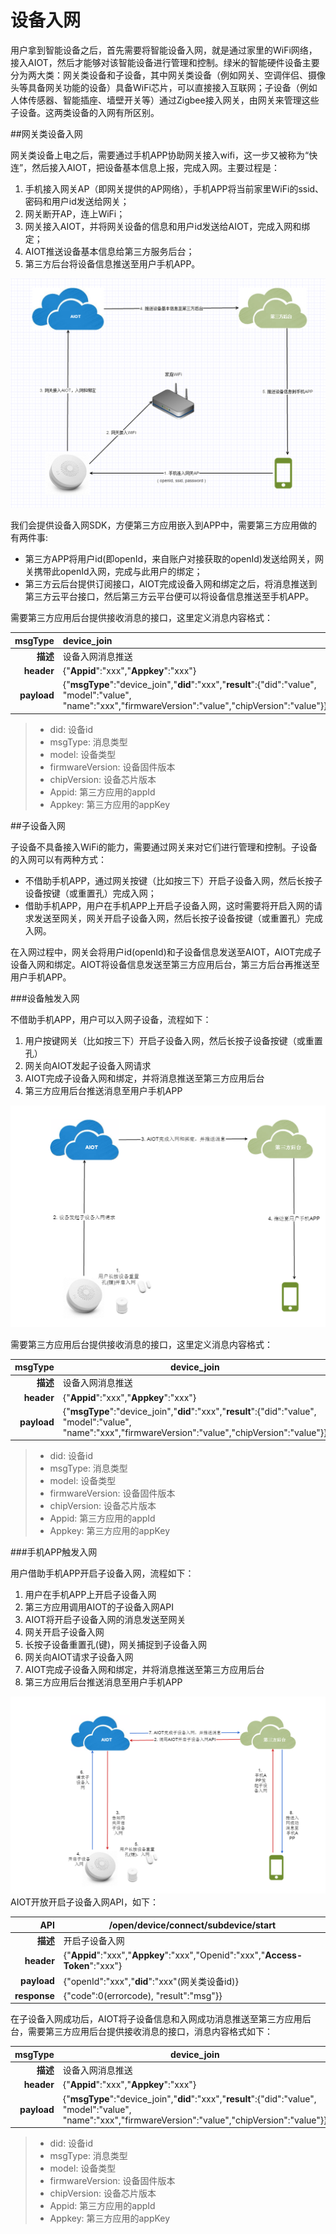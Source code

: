 # 设备入网

用户拿到智能设备之后，首先需要将智能设备入网，就是通过家里的WiFi网络，接入AIOT，然后才能够对该智能设备进行管理和控制。绿米的智能硬件设备主要分为两大类：网关类设备和子设备，其中网关类设备（例如网关、空调伴侣、摄像头等具备网关功能的设备）具备WiFi芯片，可以直接接入互联网；子设备（例如人体传感器、智能插座、墙壁开关等）通过Zigbee接入网关，由网关来管理这些子设备。这两类设备的入网有所区别。

##网关类设备入网

网关类设备上电之后，需要通过手机APP协助网关接入wifi，这一步又被称为“快连”，然后接入AIOT，把设备基本信息上报，完成入网。主要过程是：

1. 手机接入网关AP（即网关提供的AP网络），手机APP将当前家里WiFi的ssid、密码和用户id发送给网关；
2. 网关断开AP，连上WiFi；
3. 网关接入AIOT，并将网关设备的信息和用户id发送给AIOT，完成入网和绑定；
4. AIOT推送设备基本信息给第三方服务后台；
5. 第三方后台将设备信息推送至用户手机APP。

![](网关入网K.png)

我们会提供设备入网SDK，方便第三方应用嵌入到APP中，需要第三方应用做的有两件事:
- 第三方APP将用户id(即openId，来自账户对接获取的openId)发送给网关，网关携带此openId入网，完成与此用户的绑定；
- 第三方云后台提供订阅接口，AIOT完成设备入网和绑定之后，将消息推送到第三方云平台接口，然后第三方云平台便可以将设备信息推送至手机APP。

需要第三方应用后台提供接收消息的接口，这里定义消息内容格式：

| msgType | device_join |
| --: | :-- |
| **描述** | 设备入网消息推送 |
| **header** | {"**Appid**":"xxx","**Appkey**":"xxx"} |
| **payload** | {"**msgType**":"device_join","**did**":"xxx","**result**":{"did":"value", "model":"value", "name":"xxx","firmwareVersion":"value","chipVersion":"value"}} |

> - did: 设备id
> - msgType: 消息类型
> - model: 设备类型
> - firmwareVersion: 设备固件版本
> - chipVersion: 设备芯片版本
> - Appid: 第三方应用的appId
> - Appkey: 第三方应用的appKey



##子设备入网

子设备不具备接入WiFi的能力，需要通过网关来对它们进行管理和控制。子设备的入网可以有两种方式：
- 不借助手机APP，通过网关按键（比如按三下）开启子设备入网，然后长按子设备按键（或重置孔）完成入网；
- 借助手机APP，用户在手机APP上开启子设备入网，这时需要将开启入网的请求发送至网关，网关开启子设备入网，然后长按子设备按键（或重置孔）完成入网。

在入网过程中，网关会将用户id(openId)和子设备信息发送至AIOT，AIOT完成子设备入网和绑定。AIOT将设备信息发送至第三方应用后台，第三方后台再推送至用户手机APP。

###设备触发入网

不借助手机APP，用户可以入网子设备，流程如下：

1. 用户按键网关（比如按三下）开启子设备入网，然后长按子设备按键（或重置孔）
2. 网关向AIOT发起子设备入网请求
3. AIOT完成子设备入网和绑定，并将消息推送至第三方应用后台
4. 第三方应用后台推送消息至用户手机APP

![](子设备入网-设备.png)

需要第三方应用后台提供接收消息的接口，这里定义消息内容格式：

| msgType | device_join |
| --: | -- |
| **描述** | 设备入网消息推送 |
| **header** | {"**Appid**":"xxx","**Appkey**":"xxx"} |
| **payload** | {"**msgType**":"device_join","**did**":"xxx","**result**":{"did":"value", "model":"value", "name":"xxx","firmwareVersion":"value","chipVersion":"value"}} |

> - did: 设备id
> - msgType: 消息类型
> - model: 设备类型
> - firmwareVersion: 设备固件版本
> - chipVersion: 设备芯片版本
> - Appid: 第三方应用的appId
> - Appkey: 第三方应用的appKey

###手机APP触发入网

用户借助手机APP开启子设备入网，流程如下：

1. 用户在手机APP上开启子设备入网
2. 第三方应用调用AIOT的子设备入网API
3. AIOT将开启子设备入网的消息发送至网关
4. 网关开启子设备入网
5. 长按子设备重置孔(键)，网关捕捉到子设备入网
6. 网关向AIOT请求子设备入网
7. AIOT完成子设备入网和绑定，并将消息推送至第三方应用后台
8. 第三方应用后台推送消息至用户手机APP

![](子设备入网-app.png)
AIOT开放开启子设备入网API，如下：

| **API** | /open/device/connect/subdevice/start |
| --: | -- |
| **描述** | 开启子设备入网 |
| **header** | {"**Appid**":"xxx","**Appkey**":"xxx","Openid":"xxx","**Access-Token**":"xxx"} |
| **payload** | {"openId":"xxx","**did**":"xxx"(网关类设备id)} |
| **response** | {"code":0(errorcode), "result":"msg"}} |

在子设备入网成功后，AIOT将子设备信息和入网成功消息推送至第三方应用后台，需要第三方应用后台提供接收消息的接口，消息内容格式如下：

| msgType | device_join |
| --: | -- |
| **描述** | 设备入网消息推送 |
| **header** | {"**Appid**":"xxx","**Appkey**":"xxx"} |
| **payload** | {"**msgType**":"device_join","**did**":"xxx","**result**":{"did":"value", "model":"value", "name":"xxx","firmwareVersion":"value","chipVersion":"value"}} |

> - did: 设备id
> - msgType: 消息类型
> - model: 设备类型
> - firmwareVersion: 设备固件版本
> - chipVersion: 设备芯片版本
> - Appid: 第三方应用的appId
> - Appkey: 第三方应用的appKey